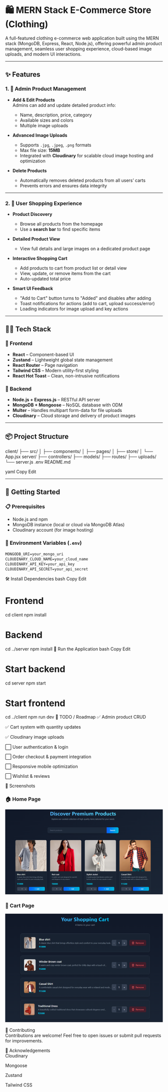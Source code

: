 ﻿# 🛍️ MERN Stack E-Commerce Store (Clothing)

A full-featured clothing e-commerce web application built using the MERN stack (MongoDB, Express, React, Node.js), offering powerful admin product management, seamless user shopping experience, cloud-based image uploads, and modern UI interactions.

---

## ✨ Features

### 1. 🔧 Admin Product Management

- **Add & Edit Products**  
  Admins can add and update detailed product info:
  - Name, description, price, category
  - Available sizes and colors
  - Multiple image uploads

- **Advanced Image Uploads**
  - Supports `.jpg`, `.jpeg`, `.png` formats
  - Max file size: **15MB**
  - Integrated with **Cloudinary** for scalable cloud image hosting and optimization

- **Delete Products**
  - Automatically removes deleted products from all users’ carts
  - Prevents errors and ensures data integrity

---

### 2. 🛒 User Shopping Experience

- **Product Discovery**
  - Browse all products from the homepage
  - Use a **search bar** to find specific items

- **Detailed Product View**
  - View full details and large images on a dedicated product page

- **Interactive Shopping Cart**
  - Add products to cart from product list or detail view
  - View, update, or remove items from the cart
  - Auto-updated total price

- **Smart UI Feedback**
  - "Add to Cart" button turns to "Added" and disables after adding
  - Toast notifications for actions (add to cart, upload success/error)
  - Loading indicators for image upload and key actions

---

## 🧑‍💻 Tech Stack

### 🔹 Frontend
- **React** – Component-based UI
- **Zustand** – Lightweight global state management
- **React Router** – Page navigation
- **Tailwind CSS** – Modern utility-first styling
- **React Hot Toast** – Clean, non-intrusive notifications

### 🔹 Backend
- **Node.js + Express.js** – RESTful API server
- **MongoDB + Mongoose** – NoSQL database with ODM
- **Multer** – Handles multipart form-data for file uploads
- **Cloudinary** – Cloud storage and delivery of product images

---

## 📦 Project Structure
client/
├── src/
│ ├── components/
│ ├── pages/
│ ├── store/
│ └── App.jsx
server/
├── controllers/
├── models/
├── routes/
├── uploads/
└── server.js
.env
README.md

yaml
Copy
Edit

---

## 🚀 Getting Started

### 📋 Prerequisites

- Node.js and npm
- MongoDB instance (local or cloud via MongoDB Atlas)
- Cloudinary account (for image hosting)

### 🔧 Environment Variables (`.env`)

```env
MONGODB_URI=your_mongo_uri
CLOUDINARY_CLOUD_NAME=your_cloud_name
CLOUDINARY_API_KEY=your_api_key
CLOUDINARY_API_SECRET=your_api_secret
```
🛠️ Install Dependencies
bash
Copy
Edit
# Frontend
cd client
npm install

# Backend
cd ../server
npm install
🏃 Run the Application
bash
Copy
Edit
# Start backend
cd server
npm start

# Start frontend
cd ../client
npm run dev
📌 TODO / Roadmap
✅ Admin product CRUD

✅ Cart system with quantity updates

✅ Cloudinary image uploads

⬜ User authentication & login

⬜ Order checkout & payment integration

⬜ Responsive mobile optimization

⬜ Wishlist & reviews

📸 Screenshots
### 🏠 Home Page
![Home Page](./screenshots/Home.png)

### 🛒 Cart Page
![Cart Page](./screenshots/cartPage.png)

🤝 Contributing  
Contributions are welcome! Feel free to open issues or submit pull requests for improvements.

🙌 Acknowledgements  
Cloudinary

Mongoose

Zustand

Tailwind CSS
